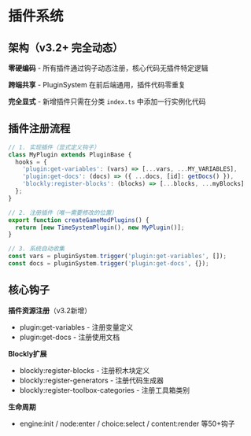 # 插件系统

## 架构（v3.2+ 完全动态）

**零硬编码** - 所有插件通过钩子动态注册，核心代码无插件特定逻辑

**跨端共享** - PluginSystem 在前后端通用，插件代码零重复

**完全显式** - 新增插件只需在分类 `index.ts` 中添加一行实例化代码

## 插件注册流程

```typescript
// 1. 实现插件（显式定义钩子）
class MyPlugin extends PluginBase {
  hooks = {
    'plugin:get-variables': (vars) => [...vars, ...MY_VARIABLES],
    'plugin:get-docs': (docs) => ({ ...docs, [id]: getDocs() }),
    'blockly:register-blocks': (blocks) => [...blocks, ...myBlocks]
  };
}

// 2. 注册插件（唯一需要修改的位置）
export function createGameModPlugins() {
  return [new TimeSystemPlugin(), new MyPlugin()];
}

// 3. 系统自动收集
const vars = pluginSystem.trigger('plugin:get-variables', []);
const docs = pluginSystem.trigger('plugin:get-docs', {});
```

## 核心钩子

**插件资源注册**（v3.2新增）
- plugin:get-variables - 注册变量定义
- plugin:get-docs - 注册使用文档

**Blockly扩展**
- blockly:register-blocks - 注册积木块定义
- blockly:register-generators - 注册代码生成器
- blockly:register-toolbox-categories - 注册工具箱类别

**生命周期**
- engine:init / node:enter / choice:select / content:render 等50+钩子

